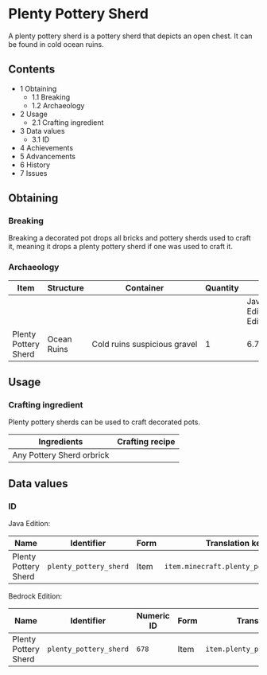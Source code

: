 # Plenty Pottery Sherd
A plenty pottery sherd is a pottery sherd that depicts an open chest. It can be found in cold ocean ruins.

## Contents
- 1 Obtaining
	- 1.1 Breaking
	- 1.2 Archaeology
- 2 Usage
	- 2.1 Crafting ingredient
- 3 Data values
	- 3.1 ID
- 4 Achievements
- 5 Advancements
- 6 History
- 7 Issues

## Obtaining
### Breaking
Breaking a decorated pot drops all bricks and pottery sherds used to craft it, meaning it drops a plenty pottery sherd if one was used to craft it.

### Archaeology
| Item                 | Structure   | Container                    | Quantity | Chance                         |
|----------------------|-------------|------------------------------|----------|--------------------------------|
|                      |             |                              |          | Java EditionandBedrock Edition |
| Plenty Pottery Sherd | Ocean Ruins | Cold ruins suspicious gravel | 1        | 6.7%                           |

## Usage
### Crafting ingredient
Plenty pottery sherds can be used to craft decorated pots.

| Ingredients               | Crafting recipe |
|---------------------------|-----------------|
| Any Pottery Sherd orbrick |                 |

## Data values
### ID
Java Edition:

| Name                 | Identifier             | Form | Translation key                       |
|----------------------|------------------------|------|---------------------------------------|
| Plenty Pottery Sherd | `plenty_pottery_sherd` | Item | `item.minecraft.plenty_pottery_sherd` |

Bedrock Edition:

| Name                 | Identifier             | Numeric ID | Form | Translation key                  |
|----------------------|------------------------|------------|------|----------------------------------|
| Plenty Pottery Sherd | `plenty_pottery_sherd` | `678`      | Item | `item.plenty_pottery_sherd.name` |


